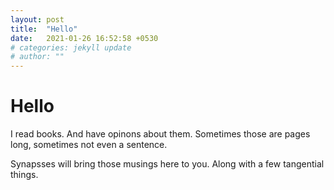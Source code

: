 ```yaml
---
layout: post
title:  "Hello"
date:   2021-01-26 16:52:58 +0530
# categories: jekyll update
# author: ""
---
```



# Hello

I read books. And have opinons about them. Sometimes those are pages long, sometimes not even a sentence.

Synapsses will bring those musings here to you. Along with a few tangential things.
